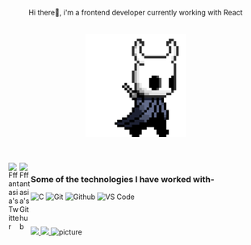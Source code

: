 <p align="center"> Hi there👋, i'm a frontend developer currently working with React</br></br></br>
<img src="https://raw.githubusercontent.com/TanZng/TanZng/master/assets/hollor_knight3.gif" width="200"/>
</p>
</br></br>
<a href="https://twitter.com/FRubitoo">
  <img align="left" alt="Fffantasia's Twitter" width="22px" src="https://cdn.jsdelivr.net/npm/simple-icons@v3/icons/twitter.svg" />
</a>
<a href="https://github.com/Fffantasia">
  <img align="left" alt="Fffantasia's Github" width="22px" src="https://cdn.jsdelivr.net/npm/simple-icons@v3/icons/github.svg" />
</a>
<!--<a href="https://www.instagram.com/singer_brijesh_dhanani">
  <img align="left" alt="Brijesh Dhanani" width="22px" src="https://cdn.jsdelivr.net/npm/simple-icons@v3/icons/instagram.svg" />
</a>
</br>
### I know more about- </br>
![C](https://img.shields.io/badge/-C-000000?style=for-the-badge&logo=C)
![C#](https://img.shields.io/badge/-C#-000000?style=for-the-badge&logo=C#&logoColor=00599C)
![HTML5](https://img.shields.io/badge/-HTML5-000000?style=for-the-badge&logo=HTML5)
![CSS3](https://img.shields.io/badge/-CSS3-000000?style=for-the-badge&logo=CSS3)
![Java](https://img.shields.io/badge/-Java-000000?style=for-the-badge&logo=Java&logoColor=007396)
![JavaScript](https://img.shields.io/badge/-JavaScript-000000?style=for-the-badge&logo=javascript)
-->

### Some of the technologies I have worked with-</br>
![C](https://img.shields.io/badge/-C-000000?style=for-the-badge&logo=C)
![Git](http://img.shields.io/badge/-Git-000000?style=for-the-badge&logo=Git)
![Github](http://img.shields.io/badge/-Github-000000?style=for-the-badge&logo=Github&logoColor=green)
![VS Code](http://img.shields.io/badge/-VS%20Code-000000?style=for-the-badge&logo=Visual-studio-code&logoColor=blue)
</br></br></br></br>
<a href="https://github.com/Fffantasia">
  <img height="180em" src="https://github-readme-stats.vercel.app/api?username=Fffantasia&show_icons=true&title_color=8E2DE2&text_color=fff&icon_color=8E2DE2&bg_color=151515&layout=compact" />
  <img height="180em" src="https://github-readme-stats.vercel.app/api/top-langs/?username=Fffantasia&show_icons=true&title_color=8E2DE2&text_color=fff&icon_color=8E2DE2&bg_color=151515&layout=compact" />
</a>
![picture](https://raw.githubusercontent.com/saadeghi/saadeghi/master/dino.gif)
<!--
**Fffantasia/Fffantasia** is a ✨ _special_ ✨ repository because its `README.md` (this file) appears on your GitHub profile.

Here are some ideas to get you started:

- 🔭 I’m currently working on ...
- 🌱 I’m currently learning ...
- 👯 I’m looking to collaborate on ...
- 🤔 I’m looking for help with ...
- 💬 Ask me about ...
- 📫 How to reach me: ...
- 😄 Pronouns: ...
- ⚡ Fun fact: ...
-->
